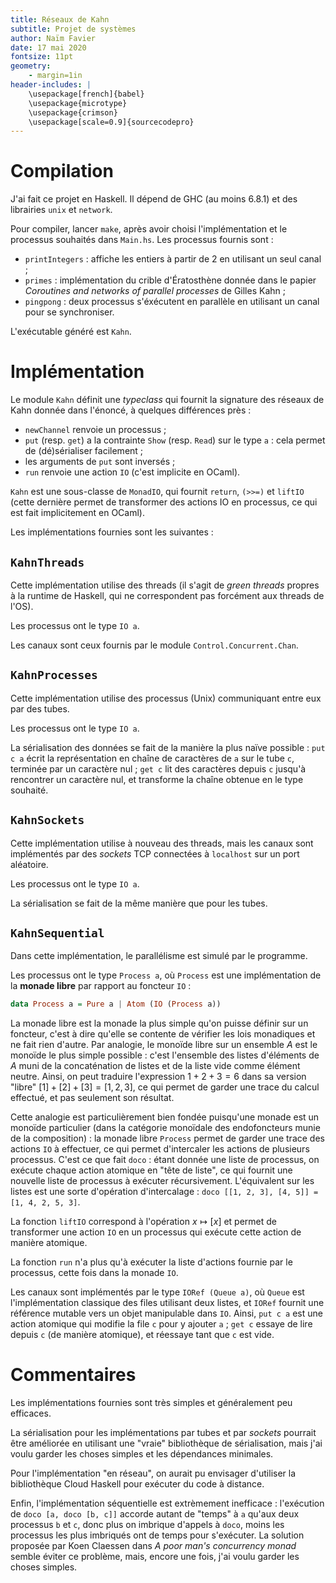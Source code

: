 ```yaml
---
title: Réseaux de Kahn
subtitle: Projet de systèmes
author: Naïm Favier
date: 17 mai 2020
fontsize: 11pt
geometry:
    - margin=1in
header-includes: |
    \usepackage[french]{babel}
    \usepackage{microtype}
    \usepackage{crimson}
    \usepackage[scale=0.9]{sourcecodepro}
---
```


# Compilation

J'ai fait ce projet en Haskell. Il dépend de GHC (au moins 6.8.1) et des librairies `unix` et `network`.

Pour compiler, lancer `make`, après avoir choisi l'implémentation et le processus souhaités dans `Main.hs`. Les processus fournis sont :

- `printIntegers` : affiche les entiers à partir de 2 en utilisant un seul canal ;
- `primes` : implémentation du crible d'Ératosthène donnée dans le papier *Coroutines and networks of parallel processes* de Gilles Kahn ;
- `pingpong` : deux processus s'éxécutent en parallèle en utilisant un canal pour se synchroniser.

L'exécutable généré est `Kahn`.

# Implémentation

Le module `Kahn` définit une *typeclass* qui fournit la signature des réseaux de Kahn donnée dans l'énoncé, à quelques différences près :

- `newChannel` renvoie un processus ;
- `put` (resp. `get`) a la contrainte `Show` (resp. `Read`) sur le type `a` : cela permet de (dé)sérialiser facilement ;
- les arguments de `put` sont inversés ;
- `run` renvoie une action `IO` (c'est implicite en OCaml).

`Kahn` est une sous-classe de `MonadIO`, qui fournit `return`, `(>>=)` et `liftIO` (cette dernière permet de transformer des actions IO en processus, ce qui est fait implicitement en OCaml).

Les implémentations fournies sont les suivantes :

## `KahnThreads`

Cette implémentation utilise des threads (il s'agit de *green threads* propres à la runtime de Haskell, qui ne correspondent pas forcément aux threads de l'OS).

Les processus ont le type `IO a`.

Les canaux sont ceux fournis par le module `Control.Concurrent.Chan`.

## `KahnProcesses`

Cette implémentation utilise des processus (Unix) communiquant entre eux par des tubes.

Les processus ont le type `IO a`.

La sérialisation des données se fait de la manière la plus naïve possible : `put c a` écrit la représentation en chaîne de caractères de `a` sur le tube `c`, terminée par un caractère nul ; `get c` lit des caractères depuis `c` jusqu'à rencontrer un caractère nul, et transforme la chaîne obtenue en le type souhaité.

## `KahnSockets`

Cette implémentation utilise à nouveau des threads, mais les canaux sont implémentés par des *sockets* TCP connectées à `localhost` sur un port aléatoire.

Les processus ont le type `IO a`.

La sérialisation se fait de la même manière que pour les tubes.

## `KahnSequential`

Dans cette implémentation, le parallélisme est simulé par le programme.

Les processus ont le type `Process a`, où `Process` est une implémentation de la **monade libre** par rapport au foncteur `IO` :

```haskell
data Process a = Pure a | Atom (IO (Process a))
```

La monade libre est la monade la plus simple qu'on puisse définir sur un foncteur, c'est à dire qu'elle se contente de vérifier les lois monadiques et ne fait rien d'autre. Par analogie, le monoïde libre sur un ensemble $A$ est le monoïde le plus simple possible : c'est l'ensemble des listes d'éléments de $A$ muni de la concaténation de listes et de la liste vide comme élément neutre. Ainsi, on peut traduire l'expression $1 + 2 + 3 = 6$ dans sa version "libre" $[1] + [2] + [3] = [1, 2, 3]$, ce qui permet de garder une trace du calcul effectué, et pas seulement son résultat.

Cette analogie est particulièrement bien fondée puisqu'une monade est un monoïde particulier (dans la catégorie monoïdale des endofoncteurs munie de la composition) : la monade libre `Process` permet de garder une trace des actions `IO` à effectuer, ce qui permet d'intercaler les actions de plusieurs processus. C'est ce que fait `doco` : étant donnée une liste de processus, on exécute chaque action atomique en "tête de liste", ce qui fournit une nouvelle liste de processus à exécuter récursivement. L'équivalent sur les listes est une sorte d'opération d'intercalage : `doco [[1, 2, 3], [4, 5]] = [1, 4, 2, 5, 3]`.

La fonction `liftIO` correspond à l'opération $x \mapsto [x]$ et permet de transformer une action `IO` en un processus qui exécute cette action de manière atomique.

La fonction `run` n'a plus qu'à exécuter la liste d'actions fournie par le processus, cette fois dans la monade `IO`.

Les canaux sont implémentés par le type `IORef (Queue a)`, où `Queue` est l'implémentation classique des files utilisant deux listes, et `IORef` fournit une référence mutable vers un objet manipulable dans `IO`. Ainsi, `put c a` est une action atomique qui modifie la file `c` pour y ajouter `a` ; `get c` essaye de lire depuis `c` (de manière atomique), et réessaye tant que `c` est vide.

# Commentaires

Les implémentations fournies sont très simples et généralement peu efficaces.

La sérialisation pour les implémentations par tubes et par *sockets* pourrait être améliorée en utilisant une "vraie" bibliothèque de sérialisation, mais j'ai voulu garder les choses simples et les dépendances minimales.

Pour l'implémentation "en réseau", on aurait pu envisager d'utiliser la bibliothèque Cloud Haskell pour exécuter du code à distance.

Enfin, l'implémentation séquentielle est extrèmement inefficace : l'exécution de `doco [a, doco [b, c]]` accorde autant de "temps" à `a` qu'aux deux processus `b` et `c`, donc plus on imbrique d'appels à `doco`, moins les processus les plus imbriqués ont de temps pour s'exécuter. La solution proposée par Koen Claessen dans *A poor man's concurrency monad* semble éviter ce problème, mais, encore une fois, j'ai voulu garder les choses simples.

